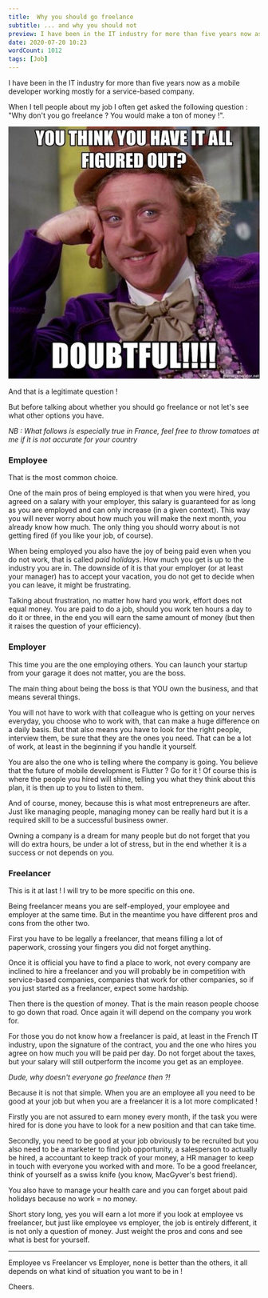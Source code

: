 ```yaml
---
title:  Why you should go freelance
subtitle: ... and why you should not
preview: I have been in the IT industry for more than five years now as a mobile developer working mostly for a service-based company. When I tell people about my job I often get asked the following question : "Why don't you go freelance ? You would make a ton of money !". 
date: 2020-07-20 10:23
wordCount: 1012
tags: [Job]
--- 
```


I have been in the IT industry for more than five years now as a mobile developer working mostly for a service-based company.

When I tell people about my job I often get asked the following question : "Why don't you go freelance ? You would make a ton of money !". 

![You think so ? Then think again](/images/doubt.jpg)

And that is a legitimate question !

But before talking about whether you should go freelance or not let's see what other options you have.

_NB : What follows is especially true in France, feel free to throw tomatoes at me if it is not accurate for your country_


### Employee

That is the most common choice.

One of the main pros of being employed is that when you were hired, you agreed on a salary with your employer, this salary is guaranteed for as long as you are employed and can only increase (in a given context). This way you will never worry about how much you will make the next month, you already know how much. The only thing you should worry about is not getting fired (if you like your job, of course).

When being employed you also have the joy of being paid even when you do not work, that is called *paid holidays*. How much you get is up to the industry you are in. The downside of it is that your employer (or at least your manager) has to accept your vacation, you do not get to decide when you can leave, it might be frustrating.

Talking about frustration, no matter how hard you work, effort does not equal money. You are paid to do a job, should you work ten hours a day to do it or three, in the end you will earn the same amount of money (but then it raises the question of your efficiency).

### Employer

This time you are the one employing others. You can launch your startup from your garage it does not matter, you are the boss.

The main thing about being the boss is that YOU own the business, and that means several things.

You will not have to work with that colleague who is getting on your nerves everyday, you choose who to work with, that can make a huge difference on a daily basis. But that also means you have to look for the right people, interview them, be sure that they are the ones you need. That can be a lot of work, at least in the beginning if you handle it yourself.

You are also the one who is telling where the company is going. You believe that the future of mobile development is Flutter ? Go for it ! Of course this is where the people you hired will shine, telling you what they think about this plan, it is then up to you to listen to them.

And of course, money, because this is what most entrepreneurs are after. Just like managing people, managing money can be really hard but it is a required skill to be a successful business owner.

Owning a company is a dream for many people but do not forget that you will do extra hours, be under a lot of stress, but in the end whether it is a success or not depends on you.
 
### Freelancer

This is it at last ! I will try to be more specific on this one.

Being freelancer means you are self-employed, your employee and employer at the same time. But in the meantime you have different pros and cons from the other two.

First you have to be legally a freelancer, that means filling a lot of paperwork, crossing your fingers you did not forget anything.

Once it is official you have to find a place to work, not every company are inclined to hire a freelancer and you will probably be in competition with service-based companies, companies that work for other companies, so if you just started as a freelancer, expect some hardship.

Then there is the question of money. That is the main reason people choose to go down that road. Once again it will depend on the company you work for. 

For those you do not know how a freelancer is paid, at least in the French IT industry, upon the signature of the contract, you and the one who hires you agree on how much you will be paid per day. 
Do not forget about the taxes, but your salary will still outperform the income you get as an employee.

_Dude, why doesn't everyone go freelance then ?!_

Because it is not that simple. When you are an employee all you need to be good at your job but when you are a freelancer it is a lot more complicated !

Firstly you are not assured to earn money every month, if the task you were hired for is done you have to look for a new position and that can take time.

Secondly, you need to be good at your job obviously to be recruited but you also need to be a marketer to find job opportunity, a salesperson to actually be hired, a accountant to keep track of your money, a HR manager to keep in touch with everyone you worked with and more. To be a good freelancer, think of yourself as a swiss knife (you know, MacGyver's best friend).

You also have to manage your health care and you can forget about paid holidays because no work = no money.

Short story long, yes you will earn a lot more if you look at employee vs freelancer, but just like employee vs employer, the job is entirely different, it is not only a question of money. Just weight the pros and cons and see what is best for yourself.

***

Employee vs Freelancer vs Employer, none is better than the others, it all depends on what kind of situation you want to be in !

Cheers.

 

